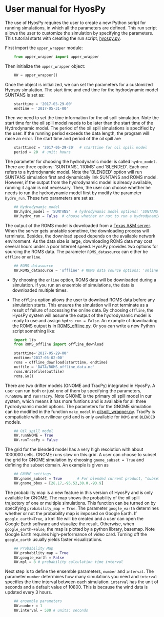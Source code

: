 User manual for HyosPy
=====


The use of HyosPy requires the user to create a new Python script for running simulations, in which all the parameters 
are defined. This run script allows the user to customize the simulation by specifying the parameters. This tutorial 
starts with creating the run script, [hyospy.py](https://github.com/UT-CWE/Hyospy/blob/Hyospy-develop/Hyospy_ensemble/hyospy.py). 

First import the `upper_wrapper` module: 

```python
    from upper_wrapper import upper_wrapper
```

Then initialize the `upper_wrapper` object:

```python
    UW = upper_wrapper()
```

Once the object is initialized, we can set the parameters for a customized Hyospy simulation. The start time and end time
for the hydrodynamic model SUNTANS is set as:

```python
    starttime = '2017-05-29-00'
    endtime = '2017-05-31-00'
```

Then we need to set the time information for the oil spill simulation. Note the start time for the oil spill model needs to 
be later than the start time of the Hydrodynamic model. The period of the oil spill simulations is specified by the user. If 
the running period exceeds the data length, the program will raise an error. The start time and period of the oil spill are

```python
    starttime2 = '2017-05-29-20'  # starttime for oil spill model
    period = 20  # unit: hours
```

The parameter for choosing the hydrodynamic model is called `hydro_model`. There are three options: 'SUNTANS', 'ROMS' and 'BLENDED'.
Each one refers to a hydrodynamic model. Note the 'BLENDED' option will run SUNTANS simulation first and dynamically link SUNTANS
and ROMS model. However, if the output from the hydrodynamic model is already available, running it again is not necessary. Then,
the user can choose whether he needs to run the hydrodynamic model first by modify the parameter `hydro_run`. These two parameters
are set as:

```python
    ## Hydrodynamic model
    UW.hydro_model = 'SUNTANS'  # hydrodynamic model options: 'SUNTANS', 'ROMS', 'BLENDED'
    UW.hydro_run = False  # choose whether or not to run a hydrodynamic model first
```

The output of the ROMS model is downloaded from a [Texas A&M server](http://barataria.tamu.edu:8080/thredds/catalog.html). When
the server gets unstable sometime, the downloading process will terminate. Besides, the download speed depends on the available 
network environment. As the data size is large, downloading ROMS data may cost several hours under a poor Internet speed. HyosPy 
provides two options for sourcing the ROMS data. The parameter `ROMS_datasource` can either be `offline` or `online`. 

```python
    ## ROMS datasource
    UW.ROMS_datasource = 'offline' # ROMS data source options: 'online', 'offline'
```

- By choosing the `online` option, ROMS data will be downloaded during a simulation. If you run an ensemble of simulations, the
data is downloaded multiple times. 

- The `offline` option allows the user to download ROMS data before any simulation starts. This ensures the simulation will not
terminate as a result of failure of accessing the online data. By choosing `offline`, the HyosPy system will assume the output 
of the hydrodynamic model is ready to use and assign `hydro_run = False`. An example of downloading the ROMS output is in 
[ROMS_offline.py](https://github.com/UT-CWE/Hyospy/blob/Hyospy-develop/Hyospy_ensemble/lib/ROMS_offline.py). Or you can write 
a new Python script something like:

```python
    import lib
    from ROMS_offline import offline_download

    starttime='2017-05-29-00'
    endtime='2017-06-02-00'
    roms = offline_download(starttime, endtime)
    outfile = 'DATA/ROMS_offline_data.nc'
    roms.Writefile(outfile)
    roms.Go()
```

There are two drifter models (GNOME and TracPy) integrated in HyosPy. A user can run both or just one of them by specifying the
parameters, `runGNOME` and `runTracPy`. Note GNOME is the primary oil spill model in our system, which means it has more funtions and is available for all three hydrodynamic model options.
The parameters for the GNOME simulation can be modified in the function `make_model` in 
[oilspill_wrapper.py](https://github.com/UT-CWE/Hyospy/blob/Hyospy-develop/Hyospy_ensemble/oilspill_wrapper.py). TracPy is compatiable with curvilinear grid and is only available for `ROMS` and `BLENDED` models.  

```python
    ## Oil spill model
    UW.runGNOME = True
    UW.runTracPy = False
```

The grid for the blended model has a very high resolution with about 1000000 cells. GNOME runs slow on this grid. A user can
choose to subset the grid for GNOME simulation by choosing `gnome_subset = True` and defining the subset domain. An example is given as

```python
    ## GNOME settings
    UW.gnome_subset = True       # For blended current product, "subset=True" makes GNOME run faster
    UW.gnome_bbox = [28.17,-95.53,30.0,-93.9]
```

The probability map is a new feature in this version of HyosPy and is only available for GNOME. The map shows the probability of the oil spill trajectory of one or multiple simulations. This function can be turned on by specifying `probability_map = True`. The parameter `google_earth` determines whether or not the probability map is imposed on Google Earth. If `google_earth=True`, a kml file will be created and a user can open the Google Earth software and visualize the result. Otherwise, when `google_earth=False`, the map is plotted by a python library, basemap. Note Google Earth requires high-performance of video card. Turning off the `google_earth` usually yields faster visualizations. 

```python
    ## Probability Map
    UW.probability_map = True
    UW.google_earth = False
    UW.mpl = 8 # probability calculation time interval
```

Next step is to define the ensemble parameters, `number` and `interval`. The parameter `number` determines how many simulations you need and `interval` specifies the time interval between each simulation. `interval` has the unit of seconds and a default value of 10800. This is because the wind data is updated every 3 hours. 

```python
    ## ensemble parameters
    UW.number = 1
    UW.interval = 500 # units: seconds
```













